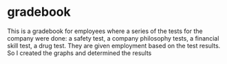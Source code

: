 # gradebook
This is a gradebook for employees where a series of the tests for the company were done: a safety test, a company philosophy tests, a financial skill test, a drug test. They are given employment based on the test results. So I created the graphs and determined the results
